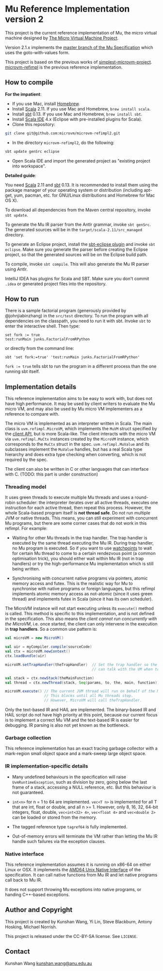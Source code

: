 # Mu Reference Implementation version 2

This project is the current reference implementation of Mu, the micro virtual
machine designed by [The Micro Virtual Machine Project](http://microvm.org).

Version 2.1.x implements the [master branch of the Mu
Specification](https://github.com/microvm/microvm-spec/tree/goto-with-values)
which uses the goto-with-values form.

This project is based on the previous works of
[simplest-microvm-project](https://github.com/microvm/simplest-microvm-project).
[microvm-refimpl](https://github.com/microvm-project/microvm-refimpl) is the
previous reference implementation.

## How to compile

**For the impatient**:

* If you use Mac, install [Homebrew](http://brew.sh/).
* Install [Scala](http://scala-lang.org/) 2.11. If you use Mac and Homebrew,
  `brew install scala`.
* Install [sbt](http://www.scala-sbt.org/) 0.13. If you use Mac and Homebrew,
  `brew install sbt`.
* Install [Scala IDE](http://scala-ide.org/) 4.x (Eclipse with pre-installed
  plugins for Scala).
* Clone this repository:

```bash
git clone git@github.com:microvm/microvm-refimpl2.git
```

* In the directory `microvm-refimpl2`, do the following:

```bash
sbt update genSrc eclipse
```

* Open Scala IDE and import the generated project as "existing project into
  workspace".

**Detailed guide**:

You need [Scala](http://scala-lang.org/) 2.11 and
[sbt](http://www.scala-sbt.org/) 0.13. It is recommended to install them using
the package manager of your operating system or distribution (including apt-get,
yum, pacman, etc. for GNU/Linux distributions and Homebrew for Mac OS X).

To download all dependencies from the Maven central repository, invoke `sbt
update`.

To generate the Mu IR parser from the Antlr grammar, invoke `sbt genSrc`. The
generated sources will be in the `target/scala-2.11/src_managed` directory.

To generate an Eclipse project, install the [sbt-eclipse
plugin](https://github.com/typesafehub/sbteclipse) and invoke `sbt eclipse`.
Make sure you generate the parser before creating the Eclipse project, so that
the generated sources will be on the Eclipse build path.

To compile, invoke `sbt compile`. This will also generate the Mu IR parser using
Antlr.

IntelliJ IDEA has plugins for Scala and SBT. Make sure you don't commit `.idea`
or generated project files into the repository.

## How to run

There is a sample factorial program (generously provided by @johnjiabinzhang) in
the `src/test` directory. To run the program with all dependencies on the
classpath, you need to run it with sbt. Invoke `sbt` to enter the interactive
shell. Then type:

```
set fork := true
test:runMain junks.FactorialFromRPython
```

or directly from the command line:

```
sbt 'set fork:=true' 'test:runMain junks.FactorialFromRPython'
```

`fork := true` tells sbt to run the program in a different process than the one
running sbt itself.

## Implementation details

This reference implementation aims to be easy to work with, but does not have
high performance. It may be used by client writers to evaluate the Mu micro VM,
and may also be used by Mu micro VM implementers as a reference to compare with.

The micro VM is implemented as an interpreter written in Scala. The main class
is `uvm.refimpl.MicroVM`, which implements the `MuVM` struct specified by the
[client
API](https://github.com/microvm/microvm-spec/blob/master/uvm-client-interface.rest),
but is more Scala-like. The client interacts with the micro VM via
`uvm.refimpl.MuCtx` instances created by the `MicroVM` instance, which
corresponds to the `MuCtx` struct in the spec. `uvm.refimpl.MuValue` and its
subclasses implement the `MuValue` handles, but has a real Scala type hierarchy
and does extra type checking when converting, which is not required by the spec.

The client can also be written in C or other languages that can interface with
C. (TODO: this part is under construction)

### Threading model

It uses green threads to execute multiple Mu threads and uses a round-robin
scheduler: the interpreter iterates over all active threads, executes one
instruction for each active thread, then repeat this process. However, the whole
Scala-based program itself is **not thread safe**. Do not run multiple JVM or
native threads. This means, you can still experiment with concurrent Mu
programs, but there are some corner cases that do not work in this refimpl. For
example:

- Waiting for other Mu threads in the trap handler. The trap handler is executed
  by the same thread executing the Mu IR. During trap handler, no Mu program is
  executed. So if you want to use
  [watchpoints](https://github.com/microvm/microvm-spec/blob/master/instruction-set.rest#traps-and-watchpoints)
  to wait for certain Mu thread to come to a certain rendezvous point (a common
  optimisation trick), you should either wait within Mu IR (not in trap
  handlers) or try the high-performance Mu implementation which is still being
  written.

- Synchronising with concurrent native programs via pointers, atomic memory
  access and futex. This is the realistic way for Mu to synchronise with
  native programs or foreign languages, but this refimpl implements atomic
  memory access as not-atomic (since it uses green thread) and implements futex
  in Scala (since it has its own scheduler).

The MicroVM instance will not start executing unless its `execute()` method is
called. This method is specific to this implementation, and is not defined in
the specification. This also means the *client cannot run concurrently with the
MicroVM*, i.e. once started, the client can only intervene in the execution in
**trap handlers**. So a common use pattern is:

```scala
val microVM = new MicroVM()

val uir = myCompiler.compile(sourceCode)
val ctx = microVM.newContext()
ctx.loadBundle(uir)

microVM.setTrapHandler(theTrapHandler)  // Set the trap handler so the client
                                        // can talk with the VM when trapped.

val stack = ctx.newStack(theMainFunction)
val thread = ctx.newThread(stack, Seq(params, to, the, main, function))

microVM.execute() // The current JVM thread will run on behalf of the MicroVM.
                  // This blocks until all Mu threads stop.
                  // However, MicroVM will call theTrapHandler.
```

Only the text-based IR and HAIL are implemented. The binary-based IR and HAIL
script do not have high priority at this point, because our current focus is to
implement a correct Mu VM and the text-based IR is easier for debugging. IR
parsing is also not yet known as the bottleneck.

### Garbage collection

This reference implementation has an exact tracing garbage collector with a
mark-region small object space and a mark-sweep large object space.

### IR implementation-specific details

- Many undefined behaviours in the specification will raise
  `UvmRuntimeException`, such as division by zero, going below the last frame of
  a stack, accessing a NULL reference, etc. But this behaviour is not
  guaranteed.

- `int<n>` for n = 1 to 64 are implemented. `vec<T n>` is implemented for all T
  that are int, float or double, and all n >= 1. However, only 8, 16, 32, 64-bit
  integers, float, double, `vec<int<32> 4>`, `vec<float 4>` and `vec<double 2>`
  can be loaded or stored from the memory.

- The tagged reference type `tagref64` is fully implemented.

- Out-of-memory errors will terminate the VM rather than letting the Mu IR
  handle such failures via the exception clauses.

### Native interface

This reference implementation assumes it is running on x86-64 on either Linux or
OSX. It implements the [AMD64 Unix Native
Interface](https://github.com/microvm/microvm-spec/blob/master/native-interface-x64-unix.rest)
of the specification. It can call native functions from Mu IR and let native
programs call back to Mu IR. 

It does not support throwing Mu exceptions into native programs, or handing
C++-based exceptions.

## Author and Copyright

This project is created by Kunshan Wang, Yi Lin, Steve Blackburn, Antony
Hosking, Michael Norrish.

This project is released under the CC-BY-SA license. See `LICENSE`.

## Contact

Kunshan Wang <kunshan.wang@anu.edu.au>

<!--
vim: tw=80
-->
